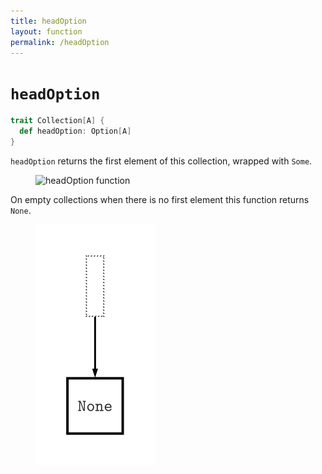 ```yaml
---
title: headOption
layout: function
permalink: /headOption
---
```


# `headOption`

~~~ scala
trait Collection[A] {
  def headOption: Option[A]
}
~~~

`headOption` returns the first element of this collection, wrapped with `Some`.

<figure class="diagram">
  <img src="images/headOption.1.svg" alt="headOption function">
  <!-- <figcaption class="diagram-desc"></figcaption> -->
</figure>

On empty collections when there is no first element this function returns `None`.

<figure class="diagram">
  <img src="images/headOption.2.svg" alt="headOption function">
  <!-- <figcaption class="diagram-desc"></figcaption> -->
</figure>
